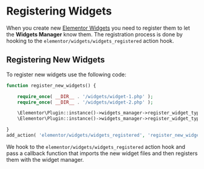 # Registering Widgets

When you create new [Elementor Widgets](/widgets/) you need to register them to let the **Widgets Manager** know them. The registration process is done by hooking to the `elementor/widgets/widgets_registered` action hook.

## Registering New Widgets

To register new widgets use the following code:

```php
function register_new_widgets() {

	require_once( __DIR__ . '/widgets/widget-1.php' );
	require_once( __DIR__ . '/widgets/widget-2.php' );

	\Elementor\Plugin::instance()->widgets_manager->register_widget_type( new \Elementor_Widget_1() );
	\Elementor\Plugin::instance()->widgets_manager->register_widget_type( new \Elementor_Widget_2() );

}
add_action( 'elementor/widgets/widgets_registered', 'register_new_widgets' );
```

We hook to the `elementor/widgets/widgets_registered` action hook and pass a callback function that imports the new widget files and then registers them with the widget manager.
